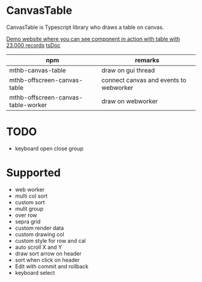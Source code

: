 # CanvasTable
CanvasTable is Typescript library who draws a table on canvas.

[Demo website where you can see component in action with table with 23.000 records](https://magni.strumpur.net/CanvasTable)
[tsDoc](https://magni.strumpur.net/CanvasTable/docs/index.html)

| npm | remarks |
| ---- | -------- |
| mthb-canvas-table | draw on gui thread |
| mthb-offscreen-canvas-table | connect canvas and events to webworker |
| mthb-offscreen-canvas-table-worker | draw on webworker |

# TODO
* keyboard open close group

# Supported
* web worker
* multi col sort
* custom sort
* mulit group
* over row
* sepra grid
* custom render data
* custom drawing col
* custom style for row and cal
* auto scroll X and Y
* draw sort arrow on header 
* sort when click on header
* Edit with commit and rollback
* keyboard select 